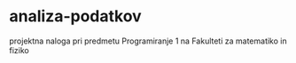 # analiza-podatkov
projektna naloga pri predmetu Programiranje 1 na Fakulteti za matematiko in fiziko
